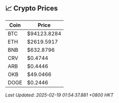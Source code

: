 ## 📈 Crypto Prices

| Coin | Price |
| ---- | ----- |
| BTC | $94123.8284 |
| ETH | $2619.5917 |
| BNB | $632.8796 |
| CRV | $0.4744 |
| ARB | $0.4446 |
| OKB | $49.0466 |
| DOGE | $0.2446 |

_Last Updated: 2025-02-19 01:54:37.881 +0800 HKT_